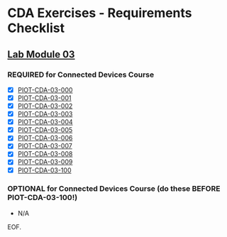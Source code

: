 # CDA Exercises - Requirements Checklist

## [Lab Module 03](https://github.com/orgs/programming-the-iot/projects/1#column-10488379)

### REQUIRED for Connected Devices Course

- [x] [PIOT-CDA-03-000](https://github.com/programming-the-iot/book-exercise-tasks/issues/14)
- [x] [PIOT-CDA-03-001](https://github.com/programming-the-iot/book-exercise-tasks/issues/57)
- [x] [PIOT-CDA-03-002](https://github.com/programming-the-iot/book-exercise-tasks/issues/54)
- [x] [PIOT-CDA-03-003](https://github.com/programming-the-iot/book-exercise-tasks/issues/53)
- [x] [PIOT-CDA-03-004](https://github.com/programming-the-iot/book-exercise-tasks/issues/55)
- [x] [PIOT-CDA-03-005](https://github.com/programming-the-iot/book-exercise-tasks/issues/56)
- [x] [PIOT-CDA-03-006](https://github.com/programming-the-iot/book-exercise-tasks/issues/51)
- [x] [PIOT-CDA-03-007](https://github.com/programming-the-iot/book-exercise-tasks/issues/60)
- [x] [PIOT-CDA-03-008](https://github.com/programming-the-iot/book-exercise-tasks/issues/1)
- [x] [PIOT-CDA-03-009](https://github.com/programming-the-iot/book-exercise-tasks/issues/58)
- [x] [PIOT-CDA-03-100](https://github.com/programming-the-iot/book-exercise-tasks/issues/8)

### OPTIONAL for Connected Devices Course (do these BEFORE PIOT-CDA-03-100!)

- N/A

EOF.
